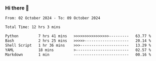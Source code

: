 ### Hi there 👋

<!--
**ututono/ututono** is a ✨ _special_ ✨ repository because its `README.md` (this file) appears on your GitHub profile.

Here are some ideas to get you started:

- 🔭 I’m currently working on ...
- 🌱 I’m currently learning ...
- 👯 I’m looking to collaborate on ...
- 🤔 I’m looking for help with ...
- 💬 Ask me about ...
- 📫 How to reach me: ...
- 😄 Pronouns: ...
- ⚡ Fun fact: ...
-->



<!--START_SECTION:waka-->

```txt
From: 02 October 2024 - To: 09 October 2024

Total Time: 12 hrs 3 mins

Python         7 hrs 41 mins   >>>>>>>>>>>>>>>>---------   63.77 %
Bash           2 hrs 25 mins   >>>>>--------------------   20.14 %
Shell Script   1 hr 36 mins    >>>----------------------   13.29 %
YAML           18 mins         >------------------------   02.57 %
Markdown       1 min           -------------------------   00.16 %
```

<!--END_SECTION:waka-->
